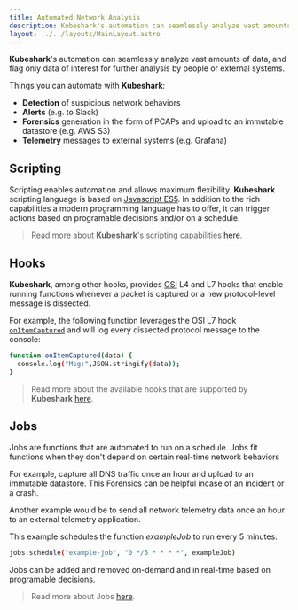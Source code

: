 ```yaml
---
title: Automated Network Analysis
description: Kubeshark's automation can seamlessly analyze vast amounts of data, and send only data of interest for further analysis by people or external systems.
layout: ../../layouts/MainLayout.astro
---
```

**Kubeshark**'s automation can seamlessly analyze vast amounts of data, and flag only data of interest for further analysis by people or external systems.

Things you can automate with **Kubeshark**:

- **Detection** of suspicious network behaviors
- **Alerts** (e.g. to Slack)
- **Forensics** generation in the form of PCAPs and upload to an immutable datastore (e.g. AWS S3)
- **Telemetry** messages to external systems (e.g. Grafana)

## Scripting

Scripting enables automation and allows maximum flexibility. **Kubeshark** scripting language is based on [Javascript ES5](https://262.ecma-international.org/5.1/). In addition to the rich capabilities a modern programming language has to offer, it can trigger actions based on programable decisions and/or on a schedule.

> Read more about **Kubeshark**'s scripting capabilities [here](/en/automation_scripting).

## Hooks

**Kubeshark**, among other hooks, provides [OSI](https://en.wikipedia.org/wiki/OSI_model) L4 and L7 hooks that enable running functions whenever a packet is captured or a new protocol-level message is dissected.

For example, the following function leverages the OSI L7 hook [`onItemCaptured`](/en/automation_hooks#onitemcaptureddata-object) and will log every dissected protocol message to the console:

```bash
function onItemCaptured(data) {
  console.log("Msg:",JSON.stringify(data));
}
```
> Read more about the available hooks that are supported by **Kubeshark** [here](/en/automation_hooks).

## Jobs

Jobs are functions that are automated to run on a schedule. Jobs fit functions when they don't depend on certain real-time network behaviors

For example, capture all DNS traffic once an hour and upload to an immutable datastore. This Forensics can be helpful incase of an incident or a crash.

Another example would be to send all network telemetry data once an hour to an external telemetry application.

This example schedules the function *exampleJob* to run every 5 minutes:

```bash
jobs.schedule("example-job", "0 */5 * * * *", exampleJob)
```
Jobs can be added and removed on-demand and in real-time based on programable decisions.

> Read more about Jobs [here](/en/automation_jobs).
